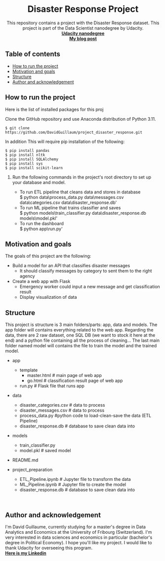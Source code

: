 <h1 align="center">Disaster Response Project</h1>

<p align="center">
This repository contains a project with the Disaster Response dataset. This project is part of the Data Scientist nanodegree by Udacity.
<br>
  <a href="https://www.udacity.com/course/data-scientist-nanodegree--nd025?campaign_name=back2skills&coupon=BACK2SKILLS&utm_source=gsem_brand&utm_medium=ads_r&utm_campaign=19167921312_c_individuals&utm_term=143524475679&utm_keyword=data%20science%20udacity_e&gclid=CjwKCAjwrranBhAEEiwAzbhNtU2AhXMTLOAIxbb7dFpKJJ5RpY5AJ2vrr2QDXU5EzU5AiBIidf2R_hoCqrYQAvD_BwE"><strong>Udacity nanodegree</strong></a>
  <br>
  <a href="https://medium.com/@guillaume.david11"><strong>My blog post</strong></a>
  <br>
</p>

## Table of contents

- [How to run the project](#How-to-run-the-project)
- [Motivation and goals](#Motivation-and-goals)
- [Structure](#Structure)
- [Author and acknowledgement](#author-and-acknowledgement)

## How to run the project

Here is the list of installed packages for this proj


Clone the GitHub repository and use Anaconda distribution of Python 3.11.

    $ git clone https://github.com/DavidGuillaum/project_disaster_response.git

In addition This will require pip installation of the following:

    $ pip install pandas
    $ pip install nltk
    $ pip install SQLAlchemy
    $ pip install sys
    $ pip install scikit-learn

1. Run the following commands in the project's root directory to set up your database and model.

    - To run ETL pipeline that cleans data and stores in database<br>
        $ python data\process_data.py data\messages.csv data\categories.csv data\disaster_response.db'
    - To run ML pipeline that trains classifier and saves<br>
        $ python models\train_classifier.py data\disaster_response.db models\model.pkl'
    - To run the dashboard<br>
        $ python app\run.py'


## Motivation and goals

The goals of this project are the following:
- Build a model for an API that classifies disaster messages
    - It should classify messages by category to sent them to the right agency
- Create a web app with Flask
    - Emergency worker could input a new message and get classification result
    - Display visualization of data

## Structure
This project is structure is 3 main folders/parts: app, data and models. The app folder will contains everything related to the web app. Regarding the data, there are 2 raw dataset, one SQL DB (we want to stock it here at the end) and a python file containing all the process of cleaning... The last main folder named model will contains the file to train the model and the trained model.
- app
    - template
        - master.html  # main page of web app
        - go.html  # classification result page of web app
    - run.py  # Flask file that runs app

- data
    - disaster_categories.csv  # data to process 
    - disaster_messages.csv  # data to process
    - process_data.py   #python code to load-clean-save the data (ETL Pipeline)
    - disaster_response.db   # database to save clean data into

- models
    - train_classifier.py
    - model.pkl  # saved model 

- README.md

- project_preparation
    - ETL_Pipeline.ipynb   # Jupyter file to transform the data
    - ML_Pipeline.ipynb   # Jupyter file to create the model
    - disaster_response.db   # database to save clean data into

<br>


## Author and acknowledgement
I'm David Guillaume, currently studying for a master's degree in Data Analytics and Economics at the University of Fribourg (Switzerland). I'm very interested in data sciences and economics in particular (bachelor's degree in Political Economy). I hope you'll like my project. I would like to thank Udacity for overseeing this program.
<br>
<a href="https://www.linkedin.com/in/david-guillaume-a7bb1b201/"><strong>Here is my Linkedin</strong></a>
<br>